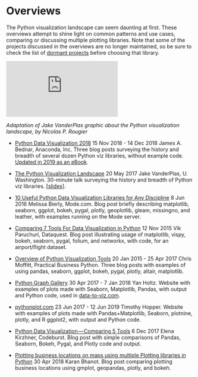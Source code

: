 # Overviews

The Python visualization landscape can seem daunting at first. These overviews attempt to shine light on common patterns and use cases, comparing or discussing multiple plotting libraries. Note that some of the projects discussed in the overviews are no longer maintained, so be sure to check the list of [dormant projects](../tools.html#dormant-projects) before choosing that library.

<iframe src="https://rougier.github.io/python-visualization-landscape/landscape-colors.html" frameborder="0" allowfullscreen></iframe>

*Adaptation of Jake VanderPlas graphic about the Python visualization landscape, by Nicolas P. Rougier*

- [Python Data Visualization 2018](https://www.anaconda.com/python-data-visualization-2018-why-so-many-libraries)
  15 Nov 2018 - 14 Dec 2018  James A. Bednar, Anaconda, Inc. Three blog posts surveying the history and breadth of several dozen Python viz libraries, without example code.
  [Updated in 2019 as an eBook](https://know.anaconda.com/eBook-PyVizeBookLP_ReportRegistration.html?utm_source=pyviz.org&utm_campaign=pyviz&utm_content=ebook).

- [The Python Visualization Landscape](https://www.youtube.com/watch?v=FytuB8nFHPQ)
  20 May 2017  Jake VanderPlas, U. Washington. 30-minute talk surveying the history and breadth of Python viz libraries. [[slides]](https://speakerdeck.com/jakevdp/pythons-visualization-landscape-pycon-2017).

- [10 Useful Python Data Visualization Libraries for Any Discipline](https://mode.com/blog/python-data-visualization-libraries)
  8 Jun 2016 Melissa Bierly, Mode.com. Blog post briefly describing matplotlib, seaborn, ggplot, bokeh, pygal, plotly, geoplotlib, gleam, missingno, and leather, with examples running on the Mode server.

- [Comparing 7 Tools For Data Visualization in Python](https://www.dataquest.io/blog/python-data-visualization-libraries)
  12 Nov 2015 Vik Paruchuri, Dataquest.  Blog post illustrating usage of matplotlib, vispy, bokeh, seaborn, pygal, folium, and networkx, with code, for an airport/flight dataset.

- [Overview of Python Visualization Tools](https://pbpython.com/visualization-tools-1.html)
  20 Jan 2015 - 25 Apr 2017  Chris Moffitt, Practical Business Python. Three blog posts with examples of using pandas, seaborn, ggplot, bokeh, pygal, plotly, altair, matplotlib.
  
- [Python Graph Gallery](https://python-graph-gallery.com)
  30 Apr 2017 - 7 Jan 2018  Yan Holtz. Website with examples of plots made with Seaborn, Matplotlib, Pandas, with output and Python code, used in [data-to-viz.com](https://www.data-to-viz.com).

- [pythonplot.com](http://pythonplot.com)
  23 Jun 2017 - 12 Jun 2019 Timothy Hopper. Website with examples of plots made with Pandas+Matplotlib, Seaborn, plotnine, plotly, and R ggplot2, with output and Python code.

- [Python Data Visualization — Comparing 5 Tools](https://codeburst.io/overview-of-python-data-visualization-tools-e32e1f716d10)
  6 Dec 2017 Elena Kirzhner, Codeburst. Blog post with simple comparisons of Pandas, Seaborn, Bokeh, Pygal, and Plotly code and output.

- [Plotting business locations on maps using multiple Plotting libraries in Python](https://towardsdatascience.com/plotting-business-locations-on-maps-using-multiple-plotting-libraries-in-python-45a00ea770af)
  30 Apr 2018 Karan Bhanot. Blog post comparing plotting business locations using gmplot, geopandas, plotly, and bokeh.
